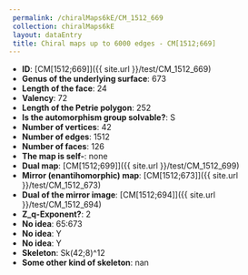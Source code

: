 ```yaml
--- 
 permalink: /chiralMaps6kE/CM_1512_669 
 collection: chiralMaps6kE
 layout: dataEntry
 title: Chiral maps up to 6000 edges - CM[1512;669]
---
```


- **ID**: [CM[1512;669]]({{ site.url }}/test/CM_1512_669)
- **Genus of the underlying surface**: 673
- **Length of the face**: 24
- **Valency**: 72
- **Length of the Petrie polygon**: 252
- **Is the automorphism group solvable?**: S
- **Number of vertices**: 42
- **Number of edges**: 1512
- **Number of faces**: 126
- **The map is self-**: none
- **Dual map**: [CM[1512;699]]({{ site.url }}/test/CM_1512_699)
- **Mirror (enantihomorphic) map**: [CM[1512;673]]({{ site.url }}/test/CM_1512_673)
- **Dual of the mirror image**: [CM[1512;694]]({{ site.url }}/test/CM_1512_694)
- **Z_q-Exponent?**: 2
- **No idea**:  65:673
- **No idea**: Y
- **No idea**: Y
- **Skeleton**: Sk(42;8)^12
- **Some other kind of skeleton**: nan
